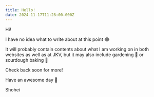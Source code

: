 ```yaml
---
title: Hello!
date: 2024-11-17T11:28:00.000Z
---
```

Hi!

I have no idea what to write about at this point 😂

It will probably contain contents about what I am working on in both websites as well as at JKV, but it may also include gardening 🌱 or sourdough baking 🥖

Check back soon for more!

Have an awesome day 👋

Shohei
